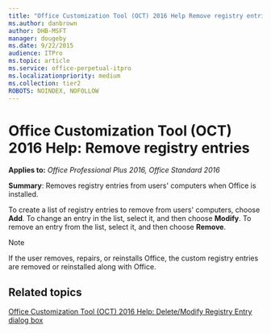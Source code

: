 ```yaml
---
title: "Office Customization Tool (OCT) 2016 Help Remove registry entries"
ms.author: danbrown
author: DHB-MSFT
manager: dougeby
ms.date: 9/22/2015
audience: ITPro
ms.topic: article
ms.service: office-perpetual-itpro
ms.localizationpriority: medium
ms.collection: tier2
ROBOTS: NOINDEX, NOFOLLOW
---
```


# Office Customization Tool (OCT) 2016 Help: Remove registry entries

**Applies to:** *Office Professional Plus 2016, Office Standard 2016*

**Summary**: Removes registry entries from users' computers when Office is installed.
  
To create a list of registry entries to remove from users' computers, choose **Add**. To change an entry in the list, select it, and then choose **Modify**. To remove an entry from the list, select it, and then choose **Remove**.
  
> [!NOTE]
> If the user removes, repairs, or reinstalls Office, the custom registry entries are removed or reinstalled along with Office. 
  
## Related topics
[Office Customization Tool (OCT) 2016 Help: Delete/Modify Registry Entry dialog box](oct-2016-help-delete-modify-registry-entry-dialog-box.md)

